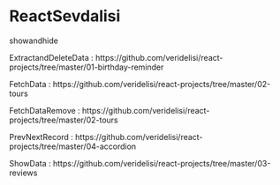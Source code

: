 # ReactSevdalisi
<p> showandhide </p>
<p> ExtractandDeleteData : https://github.com/veridelisi/react-projects/tree/master/01-birthday-reminder </p>
<p>FetchData : https://github.com/veridelisi/react-projects/tree/master/02-tours</p>
<p>FetchDataRemove : https://github.com/veridelisi/react-projects/tree/master/02-tours</p>
<p>PrevNextRecord : https://github.com/veridelisi/react-projects/tree/master/04-accordion</p>
<p>ShowData : https://github.com/veridelisi/react-projects/tree/master/03-reviews</p>

